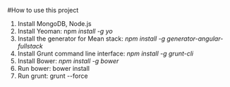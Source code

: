 #How to use this project

1. Install MongoDB, Node.js
2. Install Yeoman: npm <i>install -g yo</i>
3. Install the generator for Mean stack: <i>npm install -g generator-angular-fullstack</i>
4. Install Grunt command line interface: <i>npm install -g grunt-cli</i>
5. Install Bower: <i>npm install -g bower</i>
6. Run bower: bower install
7. Run grunt: grunt --force